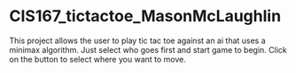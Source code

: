 # CIS167_tictactoe_MasonMcLaughlin

This project allows the user to play tic tac toe against an ai that uses a minimax algorithm. Just select who goes first and start game to begin. Click on the button to select where you want to move.
